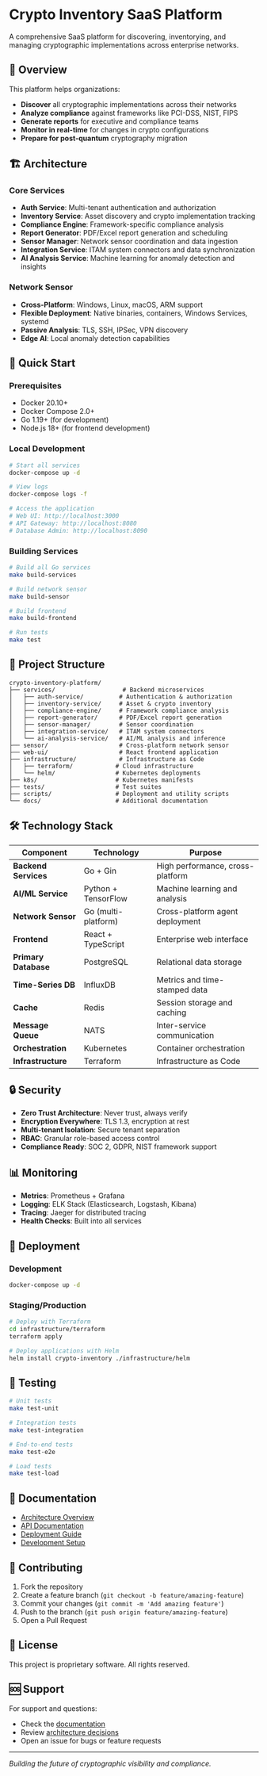 # Crypto Inventory SaaS Platform

A comprehensive SaaS platform for discovering, inventorying, and managing cryptographic implementations across enterprise networks.

## 🎯 Overview

This platform helps organizations:
- **Discover** all cryptographic implementations across their networks
- **Analyze compliance** against frameworks like PCI-DSS, NIST, FIPS
- **Generate reports** for executive and compliance teams
- **Monitor in real-time** for changes in crypto configurations
- **Prepare for post-quantum** cryptography migration

## 🏗️ Architecture

### Core Services
- **Auth Service**: Multi-tenant authentication and authorization
- **Inventory Service**: Asset discovery and crypto implementation tracking
- **Compliance Engine**: Framework-specific compliance analysis
- **Report Generator**: PDF/Excel report generation and scheduling
- **Sensor Manager**: Network sensor coordination and data ingestion
- **Integration Service**: ITAM system connectors and data synchronization
- **AI Analysis Service**: Machine learning for anomaly detection and insights

### Network Sensor
- **Cross-Platform**: Windows, Linux, macOS, ARM support
- **Flexible Deployment**: Native binaries, containers, Windows Services, systemd
- **Passive Analysis**: TLS, SSH, IPSec, VPN discovery
- **Edge AI**: Local anomaly detection capabilities

## 🚀 Quick Start

### Prerequisites
- Docker 20.10+
- Docker Compose 2.0+
- Go 1.19+ (for development)
- Node.js 18+ (for frontend development)

### Local Development
```bash
# Start all services
docker-compose up -d

# View logs
docker-compose logs -f

# Access the application
# Web UI: http://localhost:3000
# API Gateway: http://localhost:8080
# Database Admin: http://localhost:8090
```

### Building Services
```bash
# Build all Go services
make build-services

# Build network sensor
make build-sensor

# Build frontend
make build-frontend

# Run tests
make test
```

## 📁 Project Structure

```
crypto-inventory-platform/
├── services/                   # Backend microservices
│   ├── auth-service/          # Authentication & authorization
│   ├── inventory-service/     # Asset & crypto inventory
│   ├── compliance-engine/     # Framework compliance analysis
│   ├── report-generator/      # PDF/Excel report generation
│   ├── sensor-manager/        # Sensor coordination
│   ├── integration-service/   # ITAM system connectors
│   └── ai-analysis-service/   # AI/ML analysis and inference
├── sensor/                    # Cross-platform network sensor
├── web-ui/                    # React frontend application
├── infrastructure/            # Infrastructure as Code
│   ├── terraform/            # Cloud infrastructure
│   └── helm/                 # Kubernetes deployments
├── k8s/                      # Kubernetes manifests
├── tests/                    # Test suites
├── scripts/                  # Deployment and utility scripts
└── docs/                     # Additional documentation
```

## 🛠️ Technology Stack

| Component | Technology | Purpose |
|-----------|------------|---------|
| **Backend Services** | Go + Gin | High performance, cross-platform |
| **AI/ML Service** | Python + TensorFlow | Machine learning and analysis |
| **Network Sensor** | Go (multi-platform) | Cross-platform agent deployment |
| **Frontend** | React + TypeScript | Enterprise web interface |
| **Primary Database** | PostgreSQL | Relational data storage |
| **Time-Series DB** | InfluxDB | Metrics and time-stamped data |
| **Cache** | Redis | Session storage and caching |
| **Message Queue** | NATS | Inter-service communication |
| **Orchestration** | Kubernetes | Container orchestration |
| **Infrastructure** | Terraform | Infrastructure as Code |

## 🔒 Security

- **Zero Trust Architecture**: Never trust, always verify
- **Encryption Everywhere**: TLS 1.3, encryption at rest
- **Multi-tenant Isolation**: Secure tenant separation
- **RBAC**: Granular role-based access control
- **Compliance Ready**: SOC 2, GDPR, NIST framework support

## 📊 Monitoring

- **Metrics**: Prometheus + Grafana
- **Logging**: ELK Stack (Elasticsearch, Logstash, Kibana)
- **Tracing**: Jaeger for distributed tracing
- **Health Checks**: Built into all services

## 🚢 Deployment

### Development
```bash
docker-compose up -d
```

### Staging/Production
```bash
# Deploy with Terraform
cd infrastructure/terraform
terraform apply

# Deploy applications with Helm
helm install crypto-inventory ./infrastructure/helm
```

## 🧪 Testing

```bash
# Unit tests
make test-unit

# Integration tests
make test-integration

# End-to-end tests
make test-e2e

# Load tests
make test-load
```

## 📖 Documentation

- [Architecture Overview](./architecture_docs/02_system_architecture.md)
- [API Documentation](./architecture_docs/05_api_specifications.md)
- [Deployment Guide](./architecture_docs/06_deployment_guide.md)
- [Development Setup](./docs/development.md)

## 🤝 Contributing

1. Fork the repository
2. Create a feature branch (`git checkout -b feature/amazing-feature`)
3. Commit your changes (`git commit -m 'Add amazing feature'`)
4. Push to the branch (`git push origin feature/amazing-feature`)
5. Open a Pull Request

## 📄 License

This project is proprietary software. All rights reserved.

## 🆘 Support

For support and questions:
- Check the [documentation](./docs/)
- Review [architecture decisions](./architecture_docs/)
- Open an issue for bugs or feature requests

---

*Building the future of cryptographic visibility and compliance.*
